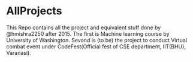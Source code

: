# AllProjects
This Repo contains all the project and equivalent stuff done by @hmishra2250 after 2015. The first is Machine learning course by University of Washington. 
Sevond is (to be) the project to conduct Virtual combat event under CodeFest(Official fest of CSE department, IIT(BHU), Varanasi).
